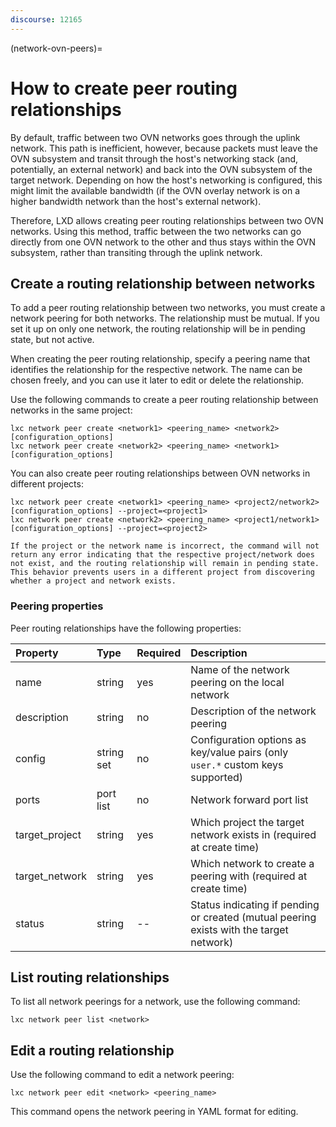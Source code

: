 ```yaml
---
discourse: 12165
---
```


(network-ovn-peers)=
# How to create peer routing relationships

By default, traffic between two OVN networks goes through the uplink network.
This path is inefficient, however, because packets must leave the OVN subsystem and transit through the host's networking stack (and, potentially, an external network) and back into the OVN subsystem of the target network.
Depending on how the host's networking is configured, this might limit the available bandwidth (if the OVN overlay network is on a higher bandwidth network than the host's external network).

Therefore, LXD allows creating peer routing relationships between two OVN networks.
Using this method, traffic between the two networks can go directly from one OVN network to the other and thus stays within the OVN subsystem, rather than transiting through the uplink network.

## Create a routing relationship between networks

To add a peer routing relationship between two networks, you must create a network peering for both networks.
The relationship must be mutual.
If you set it up on only one network, the routing relationship will be in pending state, but not active.

When creating the peer routing relationship, specify a peering name that identifies the relationship for the respective network.
The name can be chosen freely, and you can use it later to edit or delete the relationship.

Use the following commands to create a peer routing relationship between networks in the same project:

    lxc network peer create <network1> <peering_name> <network2> [configuration_options]
    lxc network peer create <network2> <peering_name> <network1> [configuration_options]

You can also create peer routing relationships between OVN networks in different projects:

    lxc network peer create <network1> <peering_name> <project2/network2> [configuration_options] --project=<project1>
    lxc network peer create <network2> <peering_name> <project1/network1> [configuration_options] --project=<project2>

```{important}
If the project or the network name is incorrect, the command will not return any error indicating that the respective project/network does not exist, and the routing relationship will remain in pending state.
This behavior prevents users in a different project from discovering whether a project and network exists.
```

### Peering properties

Peer routing relationships have the following properties:

Property         | Type       | Required | Description
:--              | :--        | :--      | :--
name             | string     | yes      | Name of the network peering on the local network
description      | string     | no       | Description of the network peering
config           | string set | no       | Configuration options as key/value pairs (only `user.*` custom keys supported)
ports            | port list  | no       | Network forward port list
target_project   | string     | yes      | Which project the target network exists in (required at create time)
target_network   | string     | yes      | Which network to create a peering with (required at create time)
status           | string     | --       | Status indicating if pending or created (mutual peering exists with the target network)

## List routing relationships

To list all network peerings for a network, use the following command:

    lxc network peer list <network>

## Edit a routing relationship

Use the following command to edit a network peering:

    lxc network peer edit <network> <peering_name>

This command opens the network peering in YAML format for editing.
